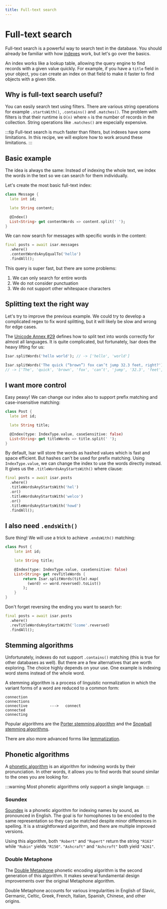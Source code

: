 ```yaml
---
title: Full-text search
---
```


# Full-text search

Full-text search is a powerful way to search text in the database. You should already be familiar with how [indexes](/indexes) work, but let's go over the basics.

An index works like a lookup table, allowing the query engine to find records with a given value quickly. For example, if you have a `title` field in your object, you can create an index on that field to make it faster to find objects with a given title.

## Why is full-text search useful?

You can easily search text using filters. There are various string operations for example `.startsWith()`, `.contains()` and `.matches()`. The problem with filters is that their runtime is `O(n)` where `n` is the number of records in the collection. String operations like `.matches()` are especially expensive.

:::tip
Full-text search is much faster than filters, but indexes have some limitations. In this recipe, we will explore how to work around these limitations.
:::

## Basic example

The idea is always the same: Instead of indexing the whole text, we index the words in the text so we can search for them individually.

Let's create the most basic full-text index:

```dart
class Message {
  late int id;

  late String content;

  @Index()
  List<String> get contentWords => content.split(' ');
}
```

We can now search for messages with specific words in the content:

```dart
final posts = await isar.messages
  .where()
  .contentWordsAnyEqualTo('hello')
  .findAll();
```

This query is super fast, but there are some problems:

1. We can only search for entire words
2. We do not consider punctuation
3. We do not support other whitespace characters

## Splitting text the right way

Let's try to improve the previous example. We could try to develop a complicated regex to fix word splitting, but it will likely be slow and wrong for edge cases.

The [Unicode Annex #29](https://unicode.org/reports/tr29/) defines how to split text into words correctly for almost all languages. It is quite complicated, but fortunately, Isar does the heavy lifting for us:

```dart
Isar.splitWords('hello world'); // -> ['hello', 'world']

Isar.splitWords('The quick (“brown”) fox can’t jump 32.3 feet, right?');
// -> ['The', 'quick', 'brown', 'fox', 'can’t', 'jump', '32.3', 'feet', 'right']
```

## I want more control

Easy peasy! We can change our index also to support prefix matching and case-insensitive matching:

```dart
class Post {
  late int id;

  late String title;

  @Index(type: IndexType.value, caseSensitive: false)
  List<String> get titleWords => title.split(' ');
}
```

By default, Isar will store the words as hashed values which is fast and space efficient. But hashes can't be used for prefix matching. Using `IndexType.value`, we can change the index to use the words directly instead. It gives us the `.titleWordsAnyStartsWith()` where clause:

```dart
final posts = await isar.posts
  .where()
  .titleWordsAnyStartsWith('hel')
  .or()
  .titleWordsAnyStartsWith('welco')
  .or()
  .titleWordsAnyStartsWith('howd')
  .findAll();
```

## I also need `.endsWith()`

Sure thing! We will use a trick to achieve `.endsWith()` matching:

```dart
class Post {
    late int id;

    late String title;

    @Index(type: IndexType.value, caseSensitive: false)
    List<String> get revTitleWords {
        return Isar.splitWords(title).map(
          (word) => word.reversed).toList()
        );
    }
}
```

Don't forget reversing the ending you want to search for:

```dart
final posts = await isar.posts
  .where()
  .revTitleWordsAnyStartsWith('lcome'.reversed)
  .findAll();
```

## Stemming algorithms

Unfortunately, indexes do not support `.contains()` matching (this is true for other databases as well). But there are a few alternatives that are worth exploring. The choice highly depends on your use. One example is indexing word stems instead of the whole word.

A stemming algorithm is a process of linguistic normalization in which the variant forms of a word are reduced to a common form:

```
connection
connections
connective          --->   connect
connected
connecting
```

Popular algorithms are the [Porter stemming algorithm](https://tartarus.org/martin/PorterStemmer/) and the [Snowball stemming algorithms](https://snowballstem.org/algorithms/).

There are also more advanced forms like [lemmatization](https://en.wikipedia.org/wiki/Lemmatisation).

## Phonetic algorithms

A [phonetic algorithm](https://en.wikipedia.org/wiki/Phonetic_algorithm) is an algorithm for indexing words by their pronunciation. In other words, it allows you to find words that sound similar to the ones you are looking for.

:::warning
Most phonetic algorithms only support a single language.
:::

### Soundex

[Soundex](https://en.wikipedia.org/wiki/Soundex) is a phonetic algorithm for indexing names by sound, as pronounced in English. The goal is for homophones to be encoded to the same representation so they can be matched despite minor differences in spelling. It is a straightforward algorithm, and there are multiple improved versions.

Using this algorithm, both `"Robert"` and `"Rupert"` return the string `"R163"` while `"Rubin"` yields `"R150"`. `"Ashcraft"` and `"Ashcroft"` both yield `"A261"`.

### Double Metaphone

The [Double Metaphone](https://en.wikipedia.org/wiki/Metaphone) phonetic encoding algorithm is the second generation of this algorithm. It makes several fundamental design improvements over the original Metaphone algorithm.

Double Metaphone accounts for various irregularities in English of Slavic, Germanic, Celtic, Greek, French, Italian, Spanish, Chinese, and other origins.
